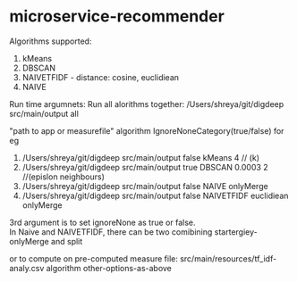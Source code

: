 # microservice-recommender
Algorithms supported: 
1. kMeans
2. DBSCAN
3. NAIVETFIDF - distance: cosine, euclidiean
4. NAIVE 


 
Run time argumnets: 
Run all alorithms together: 
/Users/shreya/git/digdeep  src/main/output all

"path to app or measurefile" algorithm  IgnoreNoneCategory(true/false)
for eg
1. /Users/shreya/git/digdeep src/main/output false kMeans  4 // (k)
2. /Users/shreya/git/digdeep src/main/output true  DBSCAN  0.0003 2  //(epislon neighbours)
3. /Users/shreya/git/digdeep src/main/output false NAIVE onlyMerge
4. /Users/shreya/git/digdeep src/main/output false NAIVETFIDF  euclidiean onlyMerge
 

3rd argument is to set ignoreNone as true or false.  
In Naive and NAIVETFIDF, 
there can be two comibining startergiey- onlyMerge and split

or to compute on pre-computed measure file: 
 src/main/resources/tf_idf-analy.csv algorithm other-options-as-above

